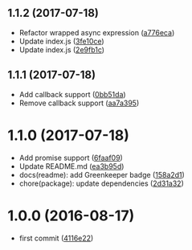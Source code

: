 <a name="1.1.2"></a>
## 1.1.2 (2017-07-18)

* Refactor wrapped async expression ([a776eca](https://github.com/kikobeats/is-all-reachable/commit/a776eca))
* Update index.js ([3fe10ce](https://github.com/kikobeats/is-all-reachable/commit/3fe10ce))
* Update index.js ([2e9fb1c](https://github.com/kikobeats/is-all-reachable/commit/2e9fb1c))



<a name="1.1.1"></a>
## 1.1.1 (2017-07-18)

* Add callback support ([0bb51da](https://github.com/kikobeats/is-all-reachable/commit/0bb51da))
* Remove callback support ([aa7a395](https://github.com/kikobeats/is-all-reachable/commit/aa7a395))



<a name="1.1.0"></a>
# 1.1.0 (2017-07-18)

* Add promise support ([6faaf09](https://github.com/kikobeats/is-all-reachable/commit/6faaf09))
* Update README.md ([ea3b95d](https://github.com/kikobeats/is-all-reachable/commit/ea3b95d))
* docs(readme): add Greenkeeper badge ([158a2d1](https://github.com/kikobeats/is-all-reachable/commit/158a2d1))
* chore(package): update dependencies ([2d31a32](https://github.com/kikobeats/is-all-reachable/commit/2d31a32))



<a name="1.0.0"></a>
# 1.0.0 (2016-08-17)

* first commit ([4116e22](https://github.com/kikobeats/is-all-reachable/commit/4116e22))



